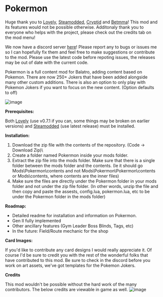 # Pokermon
Huge thank you to [Lovely](https://github.com/ethangreen-dev/lovely-injector), [Steamodded](https://github.com/Steamopollys/Steamodded), [Cryptid](https://github.com/MathIsFun0/Cryptid) and [Betmma](https://github.com/betmma/my_balatro_mods)!
This mod and its features would not be possible otherwise. Additonaly thank you to everyone who helps with the project, please check out the credits tab on the mod menu!

We now have a discord server [here](https://discord.gg/AptX86Qsyz)! Please report any to bugs or issues me so I can hopefully fix them and feel free to make suggestions or contribute to the mod.
Please use the latest code before repoting issues, the releases may be out of date with the current code.

Pokermon is a full content mod for Balatro, adding content based on Pokemon. There are now 250+ Jokers that have been added alongside many other custom additions.
There is also an option to only play with Pokemon Jokers if you want to focus on the new content. (Option defaults to off)

![image](https://github.com/user-attachments/assets/655e56f3-1626-4c79-80b0-b8053b29eaee)


**Prerequisites:**

Both [Lovely](https://github.com/ethangreen-dev/lovely-injector) (use v0.7.1 if you can, some things may be broken on earlier versions) and [Steamodded](https://github.com/Steamopollys/Steamodded) (use latest release) must be installed.

**Installation:**

1. Download the zip file with the contents of the repository. (Code -> Download Zip)\
2. Create a folder named Pokermon inside your mods folder.
3. Extract the zip file into the mods folder. Make sure that there is a single folder between the mods folder and the contents. (Ie it should go Mods\Pokermon\contents and not Mods\Pokermon\Pokermon\contents or Mods\contents, where contents are the inner files)
4. Make sure the files are directly under the Pokermon folder in your mods folder and not under the zip file folder.
   (In other words, unzip the file and then copy and paste the assests, config.lua, pokermon.lua, etc to be under the Pokermon folder in the mods folder) 

**Roadmap:**
- Detailed readme for installation and information on Pokermon.
- Gen II fully implemented
- Other ancillary features (Gym Leader Boss Blinds, Tags, etc)
- In the future: Field/Route mechanic for the shop

**Card Images:**

If you'd like to contribute any card designs I would really appreciate it. Of course I'd be sure to credit you with the rest of the wonderful folks that have contributed to this mod. Be sure to check in the discord before you work on art assets, we've got templates for the Pokemon Jokers.

**Credits**

This mod wouldn't be possible without the hard work of the many contributors. The below credits are viewable in game as well. 
![image](https://github.com/user-attachments/assets/96b4f1c8-847b-400e-b5af-196a64cb36a3)
